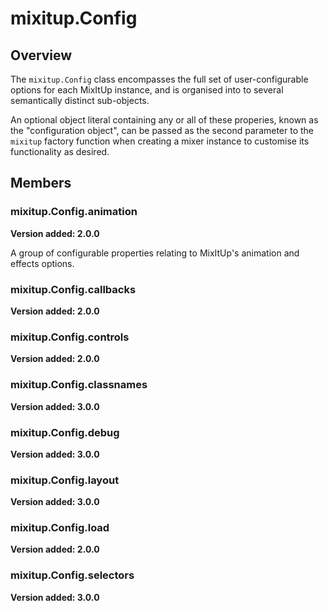# mixitup.Config

## Overview

The `mixitup.Config` class encompasses the full set of user-configurable
options for each MixItUp instance, and is organised into to several
semantically distinct sub-objects.

An optional object literal containing any or all of these properies,
known as the "configuration object", can be passed as the second parameter to
the `mixitup` factory function when creating a mixer instance to customise its
functionality as desired.


## Members

### <a id="mixitup.Config.animation">mixitup.Config.animation</a>

**Version added: 2.0.0**



A group of configurable properties relating to MixItUp's animation and effects options.




### <a id="mixitup.Config.callbacks">mixitup.Config.callbacks</a>

**Version added: 2.0.0**








### <a id="mixitup.Config.controls">mixitup.Config.controls</a>

**Version added: 2.0.0**








### <a id="mixitup.Config.classnames">mixitup.Config.classnames</a>

**Version added: 3.0.0**








### <a id="mixitup.Config.debug">mixitup.Config.debug</a>

**Version added: 3.0.0**








### <a id="mixitup.Config.layout">mixitup.Config.layout</a>

**Version added: 3.0.0**








### <a id="mixitup.Config.load">mixitup.Config.load</a>

**Version added: 2.0.0**








### <a id="mixitup.Config.selectors">mixitup.Config.selectors</a>

**Version added: 3.0.0**








